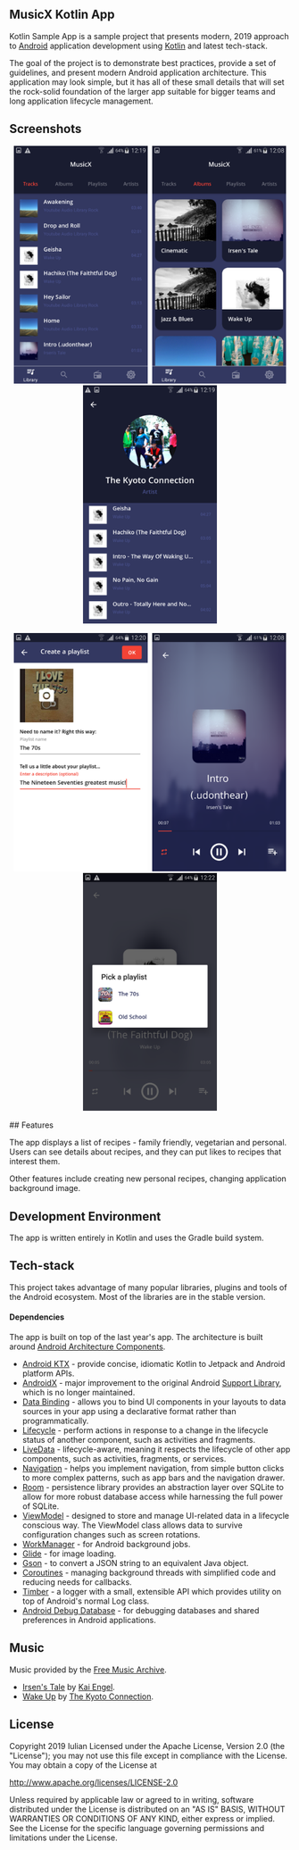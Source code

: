 
MusicX Kotlin App
-----------------

Kotlin Sample App is a sample project that presents modern, 2019 approach to [Android](https://www.android.com/) application development using [Kotlin](https://kotlinlang.org/) and latest tech-stack.

The goal of the project is to demonstrate best practices, provide a set of guidelines, and present modern Android application architecture. This application may look simple, but it
has all of these small details that will set the rock-solid foundation of the larger app suitable for bigger teams and long application lifecycle management.

## Screenshots


<p align="center"> 
    <kbd>
        <img width="240" src="images/tracks.png">   
    </kbd>
    <kbd>
        <img width="240" src="images/albums.png">
    </kbd>
    <kbd>
       <img width="240" src="images/artist_song_list.png">
    </kbd>

</p>
<p align="center"> 
    <kbd>
        <img width="240" src="images/create_playlist.png">
    </kbd>
    <kbd>
        <img width="240" src="images/player.png">
    </kbd>
    <kbd>
        <img width="240" src="images/pick_playlist.png">
    </kbd>
    
</p>
## Features


The app displays a list of recipes - family friendly, vegetarian and personal. Users can see details about recipes, and they can put likes to recipes that interest them. 

Other features include creating new personal recipes, changing application background image.

## Development Environment

The app is written entirely in Kotlin and uses the Gradle build system.

## Tech-stack

This project takes advantage of many popular libraries, plugins and tools of the Android ecosystem. Most of the libraries are in the stable version.

#### Dependencies

The app is built on top of the last year's app. The architecture is built around
[Android Architecture Components](https://developer.android.com/topic/libraries/architecture/).

-   [Android KTX](https://developer.android.com/kotlin/ktx.html) - provide concise, idiomatic Kotlin to Jetpack and Android platform APIs.
-   [AndroidX](https://developer.android.com/jetpack/androidx) - major improvement to the original Android [Support Library](https://developer.android.com/topic/libraries/support-library/index), which is no longer maintained.
-   [Data Binding](https://developer.android.com/topic/libraries/data-binding/) - allows you to bind UI components in your layouts to data sources in your app using a declarative format rather than programmatically.
-   [Lifecycle](https://developer.android.com/topic/libraries/architecture/lifecycle) - perform actions in response to a change in the lifecycle status of another component, such as activities and fragments.
-   [LiveData](https://developer.android.com/topic/libraries/architecture/livedata) - lifecycle-aware, meaning it respects the lifecycle of other app components, such as activities, fragments, or services.
-   [Navigation](https://developer.android.com/guide/navigation/) - helps you implement navigation, from simple button clicks to more complex patterns, such as app bars and the navigation drawer.
-   [Room](https://developer.android.com/topic/libraries/architecture/room) - persistence library provides an abstraction layer over SQLite to allow for more robust database access while harnessing the full power of SQLite.
-   [ViewModel](https://developer.android.com/topic/libraries/architecture/viewmodel) - designed to store and manage UI-related data in a lifecycle conscious way. The ViewModel class allows data to survive configuration changes such as screen rotations.
-   [WorkManager](https://developer.android.com/topic/libraries/architecture/workmanager) - for Android background jobs.
-   [Glide](https://bumptech.github.io/glide) - for image loading.
-   [Gson](https://github.com/google/gson) - to convert a JSON string to an equivalent Java object.
-   [Coroutines](https://kotlinlang.org/docs/reference/coroutines-overview.html) - managing background threads with simplified code and reducing needs for callbacks.
-   [Timber](https://github.com/JakeWharton/timber) - a logger with a small, extensible API which provides utility on top of Android's normal Log class.
-   [Android Debug Database](https://github.com/amitshekhariitbhu/Android-Debug-Database) - for debugging databases and shared preferences in Android applications.

## Music

Music provided by the [Free Music Archive](http://freemusicarchive.org/).

- [Irsen's Tale](http://freemusicarchive.org/music/Kai_Engel/Irsens_Tale/) by
[Kai Engel](http://freemusicarchive.org/music/Kai_Engel/).
- [Wake Up](http://freemusicarchive.org/music/The_Kyoto_Connection/Wake_Up_1957/) by
[The Kyoto Connection](http://freemusicarchive.org/music/The_Kyoto_Connection/).

## License

Copyright 2019 Iulian
Licensed under the Apache License, Version 2.0 (the "License");
you may not use this file except in compliance with the License.
You may obtain a copy of the License at

   http://www.apache.org/licenses/LICENSE-2.0

Unless required by applicable law or agreed to in writing, software
distributed under the License is distributed on an "AS IS" BASIS,
WITHOUT WARRANTIES OR CONDITIONS OF ANY KIND, either express or implied.
See the License for the specific language governing permissions and
limitations under the License.
